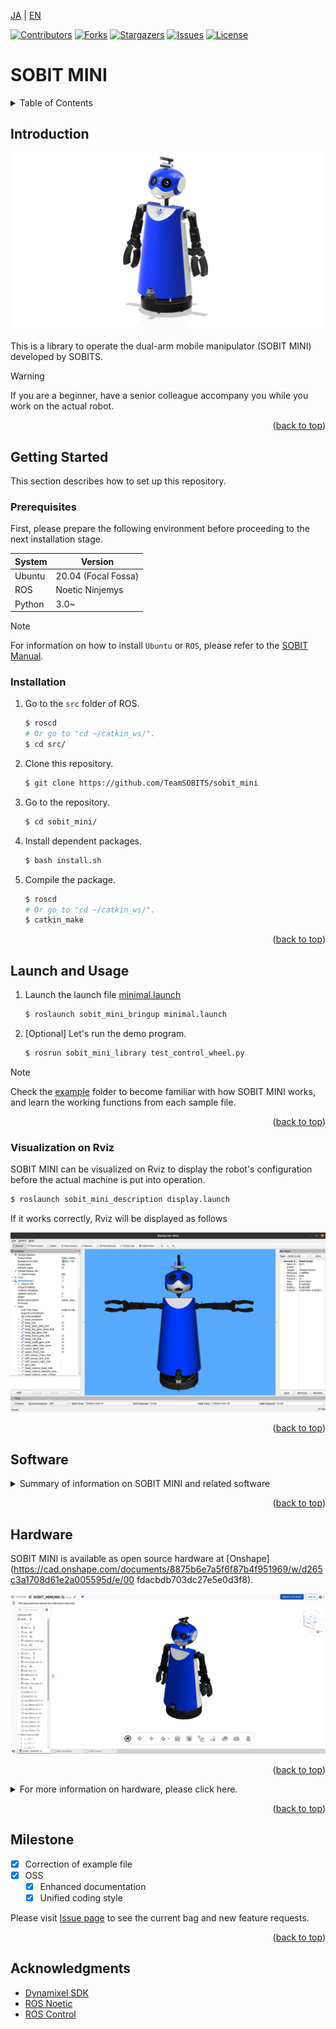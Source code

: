 <a name="readme-top"></a>

[JA](README.md) | [EN](README.en.md)

[![Contributors][contributors-shield]][contributors-url]
[![Forks][forks-shield]][forks-url]
[![Stargazers][stars-shield]][stars-url]
[![Issues][issues-shield]][issues-url]
[![License][license-shield]][license-url]

# SOBIT MINI

<!--TABLE OF CONTENTS-->
<details>
   <summary>Table of Contents</summary>
   <ol>
    <li>
      <a href="#introduction">Introduction</a>
    </li>
    <li>
      <a href="#getting-started">Getting Started</a>
      <ul>
        <li><a href="#prerequisites">Prerequisites</a></li>
        <li><a href="#installation">Installation</a></li>
      </ul>
    </li>
    <li>
    <a href="#launch-and-usage">Launch and Usage</a>
      <ul>
        <li><a href="#visualization-on-rviz">Visualization on Rviz</a></li>
      </ul>
    </li>
    <li>
    <a href="#software">Software</a>
      <ul>
        <li><a href="#joint-controller">Joint Controller</a></li>
        <li><a href="#wheel-controller">Wheel Controller</a></li>
      </ul>
    </li>
    <li>
    <a href="#hardware">Hardware</a>
      <ul>
        <li><a href="#how-to-download-3d-parts">How to download 3D Parts</a></li>
        <li><a href="#electronic-circuit-diagram">Electronic circuit Diagram</a></li>
        <li><a href="#robot-assembly">Robot Assembly</a></li>
        <li><a href="#features">Features</a></li>
        <li><a href="#bill-of-material-BOM">Bill of Material (BOM)</a></li>
      </ul>
    </li>
    <li><a href="#milestone">Milestone</a></li>
    <!-- <li><a href="#contributing">Contributing</a></li> -->
    <!-- <li><a href="#license">License</a></li> -->
    <li><a href="#acknowledgments">Acknowledgments</a></li>
   </ol>
</details>

<!--Introduction to the Repository-->
## Introduction
![](sobit_mini/img/sobit_mini.png)

This is a library to operate the dual-arm mobile manipulator (SOBIT MINI) developed by SOBITS.

> [!WARNING]
> If you are a beginner, have a senior colleague accompany you while you work on the actual robot.

<p align="right">(<a href="#readme-top">back to top</a>)</p>

<!-- Getting Started -->
## Getting Started

This section describes how to set up this repository.

### Prerequisites

First, please prepare the following environment before proceeding to the next installation stage.

| System  | Version |
| ------------- | ------------- |
| Ubuntu | 20.04 (Focal Fossa) |
| ROS | Noetic Ninjemys |
| Python | 3.0~ |

> [!NOTE]
> For information on how to install `Ubuntu` or `ROS`, please refer to the [SOBIT Manual](https://github.com/TeamSOBITS/sobits_manual#%E9%96%8B%E7%99%BA%E7%92%B0%E5%A2%83%E3%81%AB%E3%81%A4%E3%81%84%E3%81%A6).

<!-- - OS: Ubuntu 20.04 
- ROS distribution: noetic Kame -->

### Installation

1. Go to the `src` folder of ROS.
   ```sh
   $ roscd
   # Or go to "cd ~/catkin_ws/".
   $ cd src/
   ```
2. Clone this repository.
   ```sh
   $ git clone https://github.com/TeamSOBITS/sobit_mini
   ```
3. Go to the repository.
   ```sh
   $ cd sobit_mini/
   ```
4. Install dependent packages.
   ```sh
   $ bash install.sh
   ```
5. Compile the package.
   ```sh
   $ roscd
   # Or go to "cd ~/catkin_ws/".
   $ catkin_make
   ```

<p align="right">(<a href="#readme-top">back to top</a>)</p>


<!-- Launch and Usage -->
## Launch and Usage

1. Launch the launch file [minimal.launch](sobit_mini_bringup/launch/minimal.launch)
   ```sh
   $ roslaunch sobit_mini_bringup minimal.launch
   ```
2. [Optional] Let's run the demo program.
   ```sh
   $ rosrun sobit_mini_library test_control_wheel.py
   ```

> [!NOTE]
> Check the [example](sobit_mini_library/example/) folder to become familiar with how SOBIT MINI works, and learn the working functions from each sample file.

<p align="right">(<a href="#readme-top">back to top</a>)</p>


### Visualization on Rviz
SOBIT MINI can be visualized on Rviz to display the robot's configuration before the actual machine is put into operation.

```sh
$ roslaunch sobit_mini_description display.launch
```

If it works correctly, Rviz will be displayed as follows

![SOBIT MINI Display with Rviz](sobit_mini/img/sobit_mini_display.png)

<p align="right">(<a href="#readme-top">back to top</a>)</p>


## Software
<details>
<summary>Summary of information on SOBIT MINI and related software</summary>


### Joint Controller
This is a summary of information for moving the pan-tilt mechanism and manipulators of the SOBIT MINI.

<p align="right">(<a href="#readme-top">back to top</a>)</p>


#### 動作関数
1.  `moveToPose()` : Move it to a predetermined pose.
   ```cpp
   bool moveToPose(
      const std::string &pose_name, //Pose Name
      const double sec              // Whether to wait after rotation
   );
   ```

> [!NOTE]
> Existing poses can be found in [sobit_mini_pose.yaml](sobit_mini_library/config/sobit_mini_pose.yaml).

2. `moveHeadPanTilt` : Move the pan-tilt mechanism to the desired angle.
   ```cpp
   bool moveHeadPanTilt(
      const double pan_rad,         // Angle of rotation [rad]
      const double tilt_rad,        // Angle of rotation [rad]
      const double sec,             // Rotation time [s]
      bool is_sleep                 // Whether to wait after rotation
   )
   ```

3. `moveRightArm` : Move the right arm joint to the desired angle.
   ```cpp
   bool moveRightArm(
      const double shoulder_roll,   // Angle of rotation [rad]
      const double shoulder_pan,    // Angle of rotation [rad]
      const double elbow_tilt,      // Angle of rotation [rad]
      const double wrist_tilt,      // Angle of rotation [rad]
      const double hand_motor,      // Angle of rotation [rad]
      const double sec,             // Rotation time [s]
      bool is_sleep                 // Whether to wait after rotation
   )
   ```

4. `moveLeftArm` : Move the right arm joint to the desired angle.
   ```cpp
   bool moveLeftArm(
      const double shoulder_roll,   // Angle of rotation [rad]
      const double shoulder_pan,    // Angle of rotation [rad]
      const double elbow_tilt,      // Angle of rotation [rad]
      const double wrist_tilt,      // Angle of rotation [rad]
      const double hand_motor,      // Angle of rotation [rad]
      const double sec,             // Rotation time [s]
      bool is_sleep                 // Whether to wait after rotation
   )
   ```

5. `moveJoint` : Moves a specified joint to an arbitrary angle.
   ```cpp
   bool moveJoint(
      const Joint joint_num,  // Joint Name (Constant Name)
      const double rad,       // Angle of rotation [rad]
      const double sec,       // Rotation time [s]
      bool is_sleep           // Whether to wait after rotation
   )
   ```

6. `moveAllJoint` : All joints can be moved to any angle.
   ```cpp
   bool moveAllJoint(
      const double l_arm_shoulder_roll_joint,   // Angle of rotation [rad]
      const double l_arm_shoulder_pan_joint,    // Angle of rotation [rad]
      const double l_arm_elbow_tilt_joint,      // Angle of rotation [rad]
      const double l_hand_joint,                // Angle of rotation [rad]
      const double r_arm_shoulder_roll_joint,   // Angle of rotation [rad]
      const double r_arm_shoulder_pan_joint,    // Angle of rotation [rad]
      const double r_arm_elbow_tilt_joint,      // Angle of rotation [rad]
      const double r_arm_wrist_tilt_joint,      // Angle of rotation [rad]
      const double r_hand_joint,                // Angle of rotation [rad]
      const double body_roll_joint,             // Angle of rotation [rad]
      const double head_pan_joint,              // Angle of rotation [rad]
      const double head_tilt_joint,             // Angle of rotation [rad]
      const double sec,                         // Rotation time [s]
      bool is_sleep                             // Whether to wait after rotation
   )
   ```

7. `moveGripperToTargetCoord` : Move the hand to xyz coordinates (grasp mode).
   ```cpp
   bool moveGripperToTargetCoord(
      const int arm_mode,                 // Arm to be used (arm_mode=0:left arm, arm_mode=1:left arm)
      const double hand_rad,              // Adjustment of hand opening and closing angles
      const double goal_position_x,       // x [m] of the grasp destination
      const double goal_position_y,       // y [m] of the grasp destination
      const double goal_position_z,       // z [m] of the grasp destination
      const double diff_goal_position_x,  // Shift the x-axis of the xyz coordinate [m].
      const double diff_goal_position_y,  // Shift the y-axis of the xyz coordinate [m].
      const double diff_goal_position_z,  // Shift the z-axis of the xyz coordinate [m].
      const double sec,                   // Rotation time [s]
      bool is_sleep                       // Whether to wait after rotation
   )
   ```

8. `moveGripperToTargetTF` : Move the hand to the tf name (grasp mode).
   ```cpp
   bool moveGripperToTargetTF(
      const int arm_mode,                    // Arm to be used (arm_mode=0:left arm, arm_mode=1:left arm)
      const std::string &goal_position_name, // Grasp purpose tf name
      const double hand_rad,                 // Adjustment of hand opening and closing angles
      const double diff_goal_position_x,     // Shift the x-axis of the xyz coordinate [m].
      const double diff_goal_position_y,     // Shift the y-axis of the xyz coordinate [m].
      const double diff_goal_position_z,     // Shift the z-axis of the xyz coordinate [m].
      const double sec,                      // Rotation time [s]
      bool is_sleep                          // Whether to wait after rotation
   )
   ```

<p align="right">(<a href="#readme-top">back to top</a>)</p>

#### Joint Name

SOBIT MINI joint names and their constant names are as follows

| joint number | Joint Name | Joint constant name |
| :---: | --- | --- |
| 0 | l_arm_shoulder_roll_joint | L_ARM_SHOULDER_ROLL_JOINT |
| 1 | l_arm_shoulder_pan_joint | L_ARM_SHOULDER_PAN_JOINT |
| 2 | l_arm_elbow_tilt_joint | L_ARM_ELBOW_TILT_JOINT |
| 3 | l_arm_wrist_tilt_joint | L_ARM_WRIST_TILT_JOINT |
| 4 | l_hand_joint | L_HAND_JOINT |
| 5 | r_arm_shoulder_roll_joint | R_ARM_SHOULDER_ROLL_JOINT |
| 6 | r_arm_shoulder_pan_joint | R_ARM_SHOULDER_PAN_JOINT |
| 7 | r_arm_elbow_tilt_joint | R_ARM_ELBOW_ROLL_JOINT |
| 8 | r_arm_wrist_tilt_joint | R_ARM_WRIST_TILT_JOINT |
| 9 | r_hand_joint | R_HAND_JOINT |
| 10 | body_roll_joint | BODY_ROLL_JOINT |
| 11 | head_pan_joint | HEAD_PAN_JOINT |
| 12 | head_tilt_joint | HEAD_TILT_JOINT |

<p align="right">(<a href="#readme-top">back to top</a>)</p>


#### How to set poses

Poses can be added and edited in the file [sobit_mini_pose.yaml](sobit_mini_library/config/sobit_mini_pose.yaml). The format is as follows.

```yaml
sobit_mini_pose:
    - { 
        pose_name: "pose_name",
        l_arm_shoulder_roll_joint: 0.0,
        l_arm_shoulder_pan_joint: -1.25,
        l_arm_elbow_tilt_joint: 0.0,
        l_arm_wrist_tilt_joint: 0.0,
        l_hand_joint: 0.0,
        r_arm_shoulder_roll_joint: 0.0,
        r_arm_shoulder_pan_joint: -1.25,
        r_arm_elbow_tilt_joint: 0.0,
        r_arm_wrist_tilt_joint: 0.0,
        r_hand_joint: 0.0,
        body_roll_joint: 0.0,
        head_pan_joint: 0.0,
        head_tilt_joint: 0.0
    }
```

### Wheel Controller

This is a summary of information for moving the mobile mechanism part of SOBIT MINI.


#### 動作関数

1. `controlWheelLinear()` : Move the unit in parallel (forward/backward).
   ```cpp
   bool controlWheelLinear(const double distance      //Straight travel distance in x direction
   )
   ```

2. `controlWheelRotateRad()` : Perform rotational motion (arc degree method: Radian)
   ```cpp
   bool controlWheelRotateRad(const double angle_rad  // Angle of rotation [rad]
   )
   ```

3. `controlWheelRotateDeg()` : Perform rotary motion (Degree method: Degree)
   ```cpp
   bool controlWheelRotateDeg(const double angle_deg  // Angle of rotation [deg]
   )
   ```

</details>

<p align="right">(<a href="#readme-top">back to top</a>)</p>

## Hardware

SOBIT MINI is available as open source hardware at [Onshape](https://cad.onshape.com/documents/8875b6e7a5f6f87b4f951969/w/d265c3a1708d61e2a005595d/e/00 fdacbdb703dc27e5e0d3f8).

![SOBIT MINI in OnShape](sobit_mini/img/sobit_mini_onshape.png)

<p align="right">(<a href="#readme-top">back to top</a>)</p>

<details>
<summary>For more information on hardware, please click here.</summary>

### How to download 3D Parts

1. Access Onshape.

> [!NOTE]
> You do not need to create an `OnShape` account to download files. However, if you wish to copy the entire document, we recommend that you create an account.

2. Select the part in the `Instance` by right-clicking on it.
3. A list will be displayed, and then press the `Export` button.
4. In the window that appears, there is a `Format` item. Select `STEP`.
5. Finally, press the blue `Export` button to start the download.

<p align="right">(<a href="#readme-top">back to top</a>)</p>

### Electronic circuit Diagram

TBD

<p align="right">(<a href="#readme-top">back to top</a>)</p>


### Robot Assembly

TBD

<p align="right">(<a href="#readme-top">back to top</a>)</p>


### Features

| Item | Details |
| --- | --- |
| Maximum linear velocity | 0.65[m/s] |
| Maximum Rotational Speed | 3.1415[rad/s] |
| Maximum Payload | 0.35[kg] |
| Size (LxWxH) | 512x418x1122[mm] |
| Weight | 11.6[kg] |
| Remote Controller | PS3/PS4 |
| LiDAR | UST-10LX |
| RGB-D | Intel Realsense D435F |
| Speaker | Mono Speaker |
| Microphone | Condenser Microphone |
| Actuator (movement mechanism) | 2 x XM540-W150, 9 x XM430-W320 |
| Move base | TurtleBot2 |
| Power Supply | 2 x Makita 6.0Ah 18V |
| PC Connection | USB |


### Bill of Material (BOM)

| Part | Model Number | Quantity | Where to Buy |
| --- | --- | --- | --- |
| --- | --- | 1 | [link]() |
| --- | --- | 1 | [link]() |
| --- | --- | 1 | [link]() |
| --- | --- | 1 | [link]() |
| --- | --- | 1 | [link]() |
| --- | --- | 1 | [link]() |
| --- | --- | 1 | [link]() |
| --- | --- | 1 | [link]() |
| --- | --- | 1 | [link]() |
| --- | --- | 1 | [link]() |
| --- | --- | 1 | [link]() |
| --- | --- | 1 | [link]() |
| --- | --- | 1 | [link]() |


</details>

<p align="right">(<a href="#readme-top">back to top</a>)</p>


<!-- Milestone -->
## Milestone

- [x] Correction of example file
- [x] OSS
    - [x] Enhanced documentation
    - [x] Unified coding style

Please visit [Issue page][issues-url] to see the current bag and new feature requests.

<p align="right">(<a href="#readme-top">back to top</a>)</p>

<!-- Acknowledgments -->
## Acknowledgments

* [Dynamixel SDK](https://emanual.robotis.com/docs/en/software/dynamixel/dynamixel_sdk/overview/)
* [ROS Noetic](http://wiki.ros.org/noetic)
* [ROS Control](http://wiki.ros.org/ros_control)


<!-- MARKDOWN LINKS & IMAGES -->
<!-- https://www.markdownguide.org/basic-syntax/#reference-style-links -->
[contributors-shield]: https://img.shields.io/github/contributors/TeamSOBITS/sobit_mini.svg?style=for-the-badge
[contributors-url]: https://github.com/TeamSOBITS/sobit_mini/graphs/contributors
[forks-shield]: https://img.shields.io/github/forks/TeamSOBITS/sobit_mini.svg?style=for-the-badge
[forks-url]: https://github.com/TeamSOBITS/sobit_mini/network/members
[stars-shield]: https://img.shields.io/github/stars/TeamSOBITS/sobit_mini.svg?style=for-the-badge
[stars-url]: https://github.com/TeamSOBITS/sobit_mini/stargazers
[issues-shield]: https://img.shields.io/github/issues/TeamSOBITS/sobit_mini.svg?style=for-the-badge
[issues-url]: https://github.com/TeamSOBITS/sobit_mini/issues
[license-shield]: https://img.shields.io/github/license/TeamSOBITS/sobit_mini.svg?style=for-the-badge
[license-url]: LICENSE
